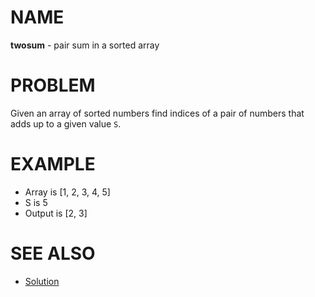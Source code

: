 # NAME

**twosum** - pair sum in a sorted array

# PROBLEM

Given an array of sorted numbers find indices of a pair of numbers that adds up
to a given value `S`.


# EXAMPLE

  * Array is [1, 2, 3, 4, 5]
  * S is 5
  * Output is [2, 3]


# SEE ALSO

  * [Solution](./solution.md)
